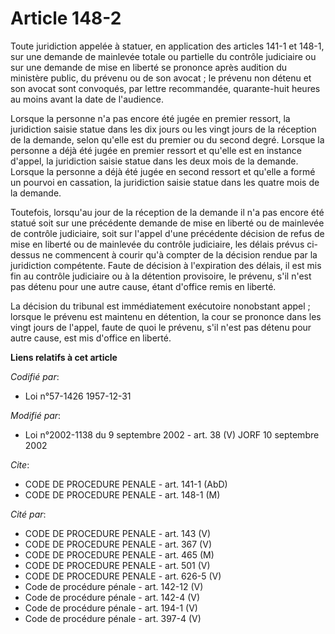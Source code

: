 # Article 148-2

Toute juridiction appelée à statuer, en application des articles 141-1 et 148-1, sur une demande de mainlevée totale ou
partielle du contrôle judiciaire ou sur une demande de mise en liberté se prononce après audition du ministère public, du
prévenu ou de son avocat ; le prévenu non détenu et son avocat sont convoqués, par lettre recommandée, quarante-huit heures
au moins avant la date de l'audience.

Lorsque la personne n'a pas encore été jugée en premier ressort, la juridiction saisie statue dans les dix jours ou les vingt
jours de la réception de la demande, selon qu'elle est du premier ou du second degré. Lorsque la personne a déjà été jugée en
premier ressort et qu'elle est en instance d'appel, la juridiction saisie statue dans les deux mois de la demande. Lorsque la
personne a déjà été jugée en second ressort et qu'elle a formé un pourvoi en cassation, la juridiction saisie statue dans les
quatre mois de la demande.

Toutefois, lorsqu'au jour de la réception de la demande il n'a pas encore été statué soit sur une précédente demande de mise
en liberté ou de mainlevée de contrôle judiciaire, soit sur l'appel d'une précédente décision de refus de mise en liberté ou
de mainlevée du contrôle judiciaire, les délais prévus ci-dessus ne commencent à courir qu'à compter de la décision rendue
par la juridiction compétente. Faute de décision à l'expiration des délais, il est mis fin au contrôle judiciaire ou à la
détention provisoire, le prévenu, s'il n'est pas détenu pour une autre cause, étant d'office remis en liberté.

La décision du tribunal est immédiatement exécutoire nonobstant appel ; lorsque le prévenu est maintenu en détention, la cour
se prononce dans les vingt jours de l'appel, faute de quoi le prévenu, s'il n'est pas détenu pour autre cause, est mis
d'office en liberté.

**Liens relatifs à cet article**

_Codifié par_:

  - Loi n°57-1426 1957-12-31

_Modifié par_:

  - Loi n°2002-1138 du 9 septembre 2002 - art. 38 (V) JORF 10 septembre 2002

_Cite_:

  - CODE DE PROCEDURE PENALE - art. 141-1 (AbD)
  - CODE DE PROCEDURE PENALE - art. 148-1 (M)

_Cité par_:

  - CODE DE PROCEDURE PENALE - art. 143 (V)
  - CODE DE PROCEDURE PENALE - art. 367 (V)
  - CODE DE PROCEDURE PENALE - art. 465 (M)
  - CODE DE PROCEDURE PENALE - art. 501 (V)
  - CODE DE PROCEDURE PENALE - art. 626-5 (V)
  - Code de procédure pénale - art. 142-12 (V)
  - Code de procédure pénale - art. 142-4 (V)
  - Code de procédure pénale - art. 194-1 (V)
  - Code de procédure pénale - art. 397-4 (V)
